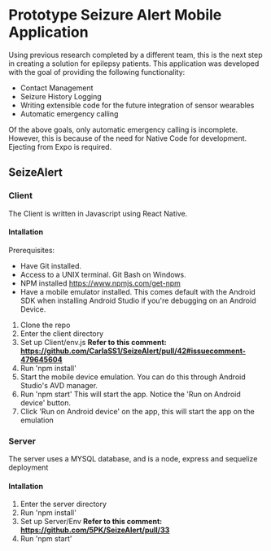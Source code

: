 # Prototype Seizure Alert Mobile Application

Using previous research completed by a different team, this is the next step in creating a solution for epilepsy patients. This application was developed with the goal of providing the following functionality:

- Contact Management
- Seizure History Logging
- Writing extensible code for the future integration of sensor wearables
- Automatic emergency calling

Of the above goals, only automatic emergency calling is incomplete. However, this is because of the need for Native Code for development. Ejecting from Expo is required.

## SeizeAlert

### Client

The Client is written in Javascript using React Native.

#### Intallation

Prerequisites:

- Have Git installed.
- Access to a UNIX terminal. Git Bash on Windows.
- NPM installed https://www.npmjs.com/get-npm
- Have a mobile emulator installed. This comes default with the Android SDK when installing Android Studio if you're debugging on an Android Device.

1. Clone the repo
2. Enter the client directory
3. Set up Client/env.js **Refer to this comment: https://github.com/CarlaSS1/SeizeAlert/pull/42#issuecomment-479645604**
4. Run 'npm install'
5. Start the mobile device emulation. You can do this through Android Studio's AVD manager.    
6. Run 'npm start' This will start the app. Notice the 'Run on Android device' button. 
7. Click 'Run on Android device' on the app, this will start the app on the emulation


### Server

The server uses a MYSQL database, and is a node, express and sequelize deployment

#### Intallation

1. Enter the server directory
2. Run 'npm install'
3. Set up Server/Env **Refer to this comment: https://github.com/5PK/SeizeAlert/pull/33**
4. Run 'npm start'
